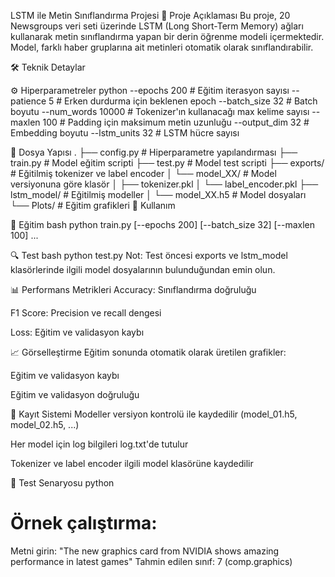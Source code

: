 LSTM ile Metin Sınıflandırma Projesi
📌 Proje Açıklaması
Bu proje, 20 Newsgroups veri seti üzerinde LSTM (Long Short-Term Memory) ağları kullanarak metin sınıflandırma yapan bir derin öğrenme modeli içermektedir. Model, farklı haber gruplarına ait metinleri otomatik olarak sınıflandırabilir.

🛠 Teknik Detaylar

⚙️ Hiperparametreler
python
--epochs 200          # Eğitim iterasyon sayısı
--patience 5          # Erken durdurma için beklenen epoch
--batch_size 32       # Batch boyutu
--num_words 10000     # Tokenizer'ın kullanacağı max kelime sayısı
--maxlen 100          # Padding için maksimum metin uzunluğu
--output_dim 32       # Embedding boyutu
--lstm_units 32       # LSTM hücre sayısı


📂 Dosya Yapısı
.
├── config.py         # Hiperparametre yapılandırması
├── train.py          # Model eğitim scripti
├── test.py           # Model test scripti
├── exports/          # Eğitilmiş tokenizer ve label encoder
│   └── model_XX/     # Model versiyonuna göre klasör
│       ├── tokenizer.pkl
│       └── label_encoder.pkl
├── lstm_model/       # Eğitilmiş modeller
│   └── model_XX.h5   # Model dosyaları
└── Plots/            # Eğitim grafikleri
🚀 Kullanım


🔧 Eğitim
bash
python train.py [--epochs 200] [--batch_size 32] [--maxlen 100] ...


🔍 Test
bash
python test.py
Not: Test öncesi exports ve lstm_model klasörlerinde ilgili model dosyalarının bulunduğundan emin olun.

📊 Performans Metrikleri
Accuracy: Sınıflandırma doğruluğu

F1 Score: Precision ve recall dengesi

Loss: Eğitim ve validasyon kaybı

📈 Görselleştirme
Eğitim sonunda otomatik olarak üretilen grafikler:

Eğitim ve validasyon kaybı

Eğitim ve validasyon doğruluğu

💾 Kayıt Sistemi
Modeller versiyon kontrolü ile kaydedilir (model_01.h5, model_02.h5, ...)

Her model için log bilgileri log.txt'de tutulur

Tokenizer ve label encoder ilgili model klasörüne kaydedilir

🧪 Test Senaryosu
python
# Örnek çalıştırma:
Metni girin: "The new graphics card from NVIDIA shows amazing performance in latest games"
Tahmin edilen sınıf: 7 (comp.graphics)
